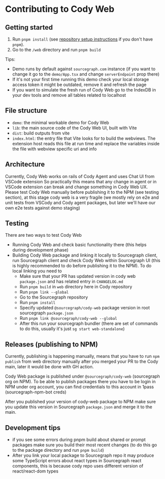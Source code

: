 # Contributing to Cody Web

## Getting started

1. Run `pnpm install` (see [repository setup instructions](../doc/dev/index.md) if you don't have `pnpm`).
2. Go to the `/web` directory and run `pnpm build`

Tips: 
- Demo runs by default against `sourcegraph.com` instance 
(if you want to change it go to the `demo/App.tsx` and change `serverEndpoint` prop there)
- If it's not your first time running this demo check your local storage access token it might be outdated,
remove it and refresh the page 
- If you want to simulate the fresh run of Cody Web go to the IndexDB in your dev tools and remove all tables
related to localhost

## File structure

- `demo`: the minimal workable demo for Cody Web
- `lib`: the main source code of the Cody Web UI, built with Vite
- `dist`: build outputs from vite
- `index.html`: the entry file that Vite looks for to build the webviews. The extension host reads this file at run time and replace the variables inside the file with webview specific uri and info

## Architecture

Currently, Cody Web works on rails of Cody Agent and uses Chat UI from VSCode extension
So practically this means that any change in agent or in VSCode extension can break and change something in
Cody Web UX. Please test Cody Web manually before publishing it to the NPM (see testing section), at this stage cody web is a very 
fragile (we mostly rely on e2e and unit tests from VSCody and Cody agent packages, but later we'll have our own 
e2e tests against demo staging)  

## Testing

There are two ways to test Cody Web

- Running Cody Web and check basic functionality there (this helps during development phase)
- Building Cody Web package and linking it locally to Sourcegraph client, run Sourcegraph client and check 
Cody Web within Sourcegraph UI (this is highly recommended to do before publishing it to the NPM).
To do local linking you need to 
  - Make sure that your PR has updated version in cody web `package.json` and has related entry in `CHANGELOG.md`
  - Run `pnpm build` in `web` directory here in Cody repository
  - Run `pnpm link --global` 
  - Go to the Sourcegraph repository
  - Run `pnpm install` 
  - Specify updated `@sourcegraph/cody-web` package version in root sourcegraph `package.json`
  - Run `pnpm link @sourcegraph/cody-web --global`
  - After this run your sourcegraph bundler (there are set of commands to do this, usually it's just `sg start web-standalone`)
  
## Releases (publishing to NPM)

Currently, publishing is happening manually, means that you have to run `npm publish` from web directory
manually after you merged your PR to the Cody main, later it would be done with GH action. 

Cody Web package is published under `@sourcegraph/cody-web` (sourcegraph org on NPM).
To be able to publish packages there you have to be login in NPM under org account, 
you can find credentials to this account in 1pass (sourcegraph-npm-bot creds)

After you published your version of cody-web package to NPM make sure you update this version 
in Sourcegraph `package.json` and merge it to the main. 

## Development tips

- if you see some errors during pnpm build about shared or prompt packages make sure you build their most recent changes
  (to do this go to the package directory and run `pnpm build`)
- After you link your local package to Sourcegraph repo it may produce some TypeScript errors about react types in Sourcegraph
react components, this is because cody repo uses different version of react/react-dom types

